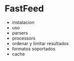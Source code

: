 # FastFeed
* instalacion
* uso
* parsers
* processors
* ordenar y limitar resultados
* formatos soportados
* cache